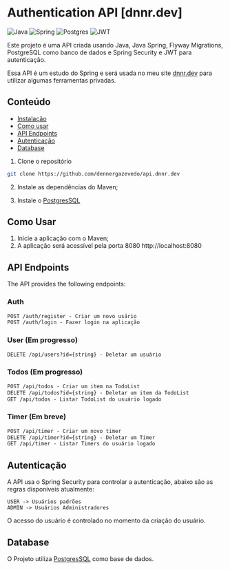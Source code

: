 # Authentication API [dnnr.dev]

![Java](https://img.shields.io/badge/java-%23ED8B00.svg?style=for-the-badge&logo=openjdk&logoColor=white)
![Spring](https://img.shields.io/badge/spring-%236DB33F.svg?style=for-the-badge&logo=spring&logoColor=white)
![Postgres](https://img.shields.io/badge/postgres-%23316192.svg?style=for-the-badge&logo=postgresql&logoColor=white)
![JWT](https://img.shields.io/badge/JWT-black?style=for-the-badge&logo=JSON%20web%20tokens)

Este projeto é uma API criada usando Java, Java Spring, Flyway Migrations, PostgreSQL como banco de dados e Spring Security e JWT para autenticação.

Essa API é um estudo do Spring e será usada no meu site [dnnr.dev](https://social.dnnr.dev/) para utilizar algumas ferramentas privadas.

## Conteúdo
- [Instalação](#instalacao)
- [Como usar](#como-usar)
- [API Endpoints](#api-endpoints)
- [Autenticação](#autenticacao)
- [Database](#database)

1. Clone o repositório

```bash
git clone https://github.com/dennergazevedo/api.dnnr.dev
```
2. Instale as dependências do Maven;

3. Instale o [PostgresSQL](https://www.postgresql.org/)


## Como Usar

1. Inicie a aplicação com o Maven;
2. A aplicação será acessível pela porta 8080 http://localhost:8080

## API Endpoints
The API provides the following endpoints:

### Auth
```markdown
POST /auth/register - Criar um novo usário
POST /auth/login - Fazer login na aplicação
```

### User (Em progresso)
```markdown
DELETE /api/users?id={string} - Deletar um usuário
```

### Todos (Em progresso)
```markdown
POST /api/todos - Criar um item na TodoList
DELETE /api/todos?id={string} - Deletar um item da TodoList
GET /api/todos - Listar TodoList do usuário logado
```

### Timer (Em breve)
```markdown
POST /api/timer - Criar um novo timer
DELETE /api/timer?id={string} - Deletar um Timer
GET /api/timer - Listar Timers do usuário logado
```

## Autenticação
A API usa o Spring Security para controlar a autenticação, abaixo são as regras disponíveis atualmente:

```
USER -> Usuários padrões
ADMIN -> Usuários Administradores
```
O acesso do usuário é controlado no momento da criação do usuário.

## Database
O Projeto utiliza [PostgresSQL](https://www.postgresql.org/) como base de dados.